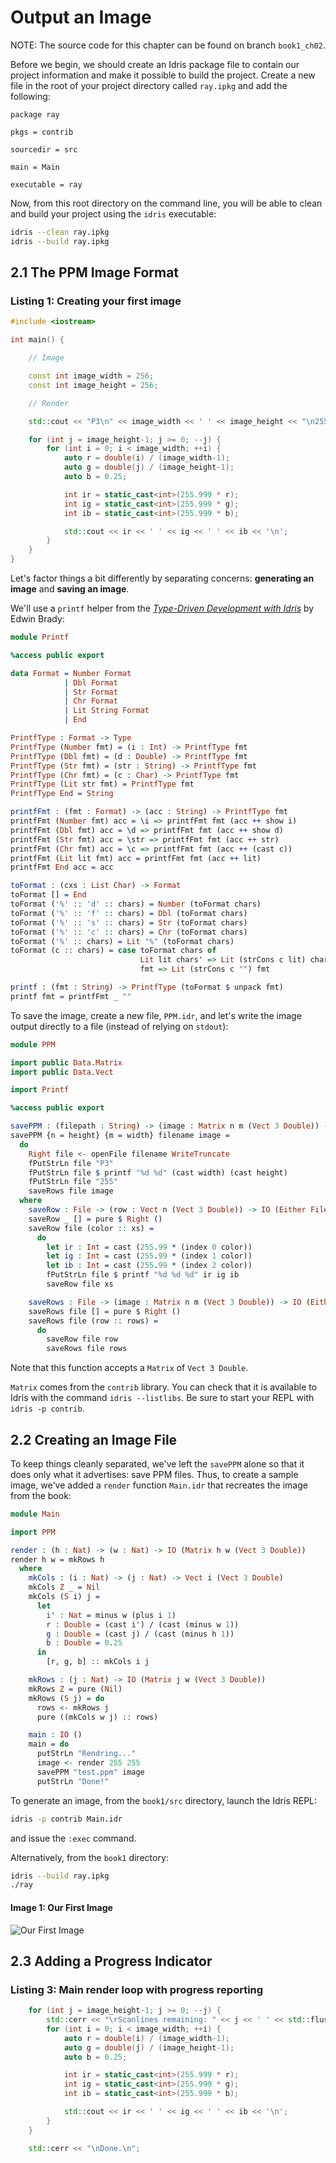 # Output an Image

NOTE: The source code for this chapter can be found on branch `book1_ch02`.

Before we begin, we should create an Idris package file to contain our project information and make it possible to build the project.  Create a new file in the root of your project directory called `ray.ipkg` and add the following:

```
package ray

pkgs = contrib

sourcedir = src

main = Main

executable = ray
```

Now, from this root directory on the command line, you will be able to clean and build your project using the `idris` executable:

```bash
idris --clean ray.ipkg
idris --build ray.ipkg
```

## 2.1 The PPM Image Format

### Listing 1: Creating your first image

```cpp
#include <iostream>

int main() {

    // Image

    const int image_width = 256;
    const int image_height = 256;

    // Render

    std::cout << "P3\n" << image_width << ' ' << image_height << "\n255\n";

    for (int j = image_height-1; j >= 0; --j) {
        for (int i = 0; i < image_width; ++i) {
            auto r = double(i) / (image_width-1);
            auto g = double(j) / (image_height-1);
            auto b = 0.25;

            int ir = static_cast<int>(255.999 * r);
            int ig = static_cast<int>(255.999 * g);
            int ib = static_cast<int>(255.999 * b);

            std::cout << ir << ' ' << ig << ' ' << ib << '\n';
        }
    }
}
```

Let's factor things a bit differently by separating concerns: **generating an image** and **saving an image**.

We'll use a `printf` helper from the [_Type-Driven Development with Idris_](https://www.manning.com/books/type-driven-development-with-idris) by Edwin Brady:

```idris
module Printf

%access public export

data Format = Number Format
            | Dbl Format
            | Str Format
            | Chr Format
            | Lit String Format
            | End

PrintfType : Format -> Type
PrintfType (Number fmt) = (i : Int) -> PrintfType fmt
PrintfType (Dbl fmt) = (d : Double) -> PrintfType fmt
PrintfType (Str fmt) = (str : String) -> PrintfType fmt
PrintfType (Chr fmt) = (c : Char) -> PrintfType fmt
PrintfType (Lit str fmt) = PrintfType fmt
PrintfType End = String

printfFmt : (fmt : Format) -> (acc : String) -> PrintfType fmt
printfFmt (Number fmt) acc = \i => printfFmt fmt (acc ++ show i)
printfFmt (Dbl fmt) acc = \d => printfFmt fmt (acc ++ show d)
printfFmt (Str fmt) acc = \str => printfFmt fmt (acc ++ str)
printfFmt (Chr fmt) acc = \c => printfFmt fmt (acc ++ (cast c))
printfFmt (Lit lit fmt) acc = printfFmt fmt (acc ++ lit)
printfFmt End acc = acc

toFormat : (cxs : List Char) -> Format
toFormat [] = End
toFormat ('%' :: 'd' :: chars) = Number (toFormat chars)
toFormat ('%' :: 'f' :: chars) = Dbl (toFormat chars)
toFormat ('%' :: 's' :: chars) = Str (toFormat chars)
toFormat ('%' :: 'c' :: chars) = Chr (toFormat chars)
toFormat ('%' :: chars) = Lit "%" (toFormat chars)
toFormat (c :: chars) = case toFormat chars of
                             Lit lit chars' => Lit (strCons c lit) chars'
                             fmt => Lit (strCons c "") fmt

printf : (fmt : String) -> PrintfType (toFormat $ unpack fmt)
printf fmt = printfFmt _ ""
```

To save the image, create a new file, `PPM.idr`, and let's write the image output directly to a file (instead of relying on `stdout`):

```idris
module PPM

import public Data.Matrix
import public Data.Vect

import Printf

%access public export

savePPM : (filepath : String) -> (image : Matrix n m (Vect 3 Double)) -> IO (Either FileError ())
savePPM {n = height} {m = width} filename image =
  do
    Right file <- openFile filename WriteTruncate
    fPutStrLn file "P3"
    fPutStrLn file $ printf "%d %d" (cast width) (cast height)
    fPutStrLn file "255"
    saveRows file image
  where
    saveRow : File -> (row : Vect n (Vect 3 Double)) -> IO (Either FileError ())
    saveRow _ [] = pure $ Right ()
    saveRow file (color :: xs) =
      do
        let ir : Int = cast (255.99 * (index 0 color))
        let ig : Int = cast (255.99 * (index 1 color))
        let ib : Int = cast (255.99 * (index 2 color))
        fPutStrLn file $ printf "%d %d %d" ir ig ib
        saveRow file xs

    saveRows : File -> (image : Matrix n m (Vect 3 Double)) -> IO (Either FileError ())
    saveRows file [] = pure $ Right ()
    saveRows file (row :: rows) =
      do
        saveRow file row
        saveRows file rows
```

Note that this function accepts a `Matrix` of `Vect 3 Double`.

`Matrix` comes from the `contrib` library.  You can check that it is available to Idris with the command `idris --listlibs`.  Be sure to start your REPL with `idris -p contrib`.

## 2.2 Creating an Image File

To keep things cleanly separated, we've left the `savePPM` alone so that it does only what it advertises: save PPM files.  Thus, to create a sample image, we've added a `render` function `Main.idr` that recreates the image from the book:

```idris
module Main

import PPM

render : (h : Nat) -> (w : Nat) -> IO (Matrix h w (Vect 3 Double))
render h w = mkRows h
  where
    mkCols : (i : Nat) -> (j : Nat) -> Vect i (Vect 3 Double)
    mkCols Z _ = Nil
    mkCols (S i) j =
      let
        i' : Nat = minus w (plus i 1)
        r : Double = (cast i') / (cast (minus w 1))
        g : Double = (cast j) / (cast (minus h 1))
        b : Double = 0.25
      in
        [r, g, b] :: mkCols i j

    mkRows : (j : Nat) -> IO (Matrix j w (Vect 3 Double))
    mkRows Z = pure (Nil)
    mkRows (S j) = do
      rows <- mkRows j
      pure ((mkCols w j) :: rows)

    main : IO ()
    main = do
      putStrLn "Rendring..."
      image <- render 255 255
      savePPM "test.ppm" image
      putStrLn "Done!"
```

To generate an image, from the `book1/src` directory, launch the Idris REPL:

```bash
idris -p contrib Main.idr
```

and issue the `:exec` command.

Alternatively, from the `book1` directory:

```bash
idris --build ray.ipkg
./ray
```

#### Image 1: Our First Image

![Our First Image](images/Image_01.png)

## 2.3 Adding a Progress Indicator

### Listing 3: Main render loop with progress reporting
```cpp
    for (int j = image_height-1; j >= 0; --j) {
        std::cerr << "\rScanlines remaining: " << j << ' ' << std::flush;
        for (int i = 0; i < image_width; ++i) {
            auto r = double(i) / (image_width-1);
            auto g = double(j) / (image_height-1);
            auto b = 0.25;

            int ir = static_cast<int>(255.999 * r);
            int ig = static_cast<int>(255.999 * g);
            int ib = static_cast<int>(255.999 * b);

            std::cout << ir << ' ' << ig << ' ' << ib << '\n';
        }
    }

    std::cerr << "\nDone.\n";
```
